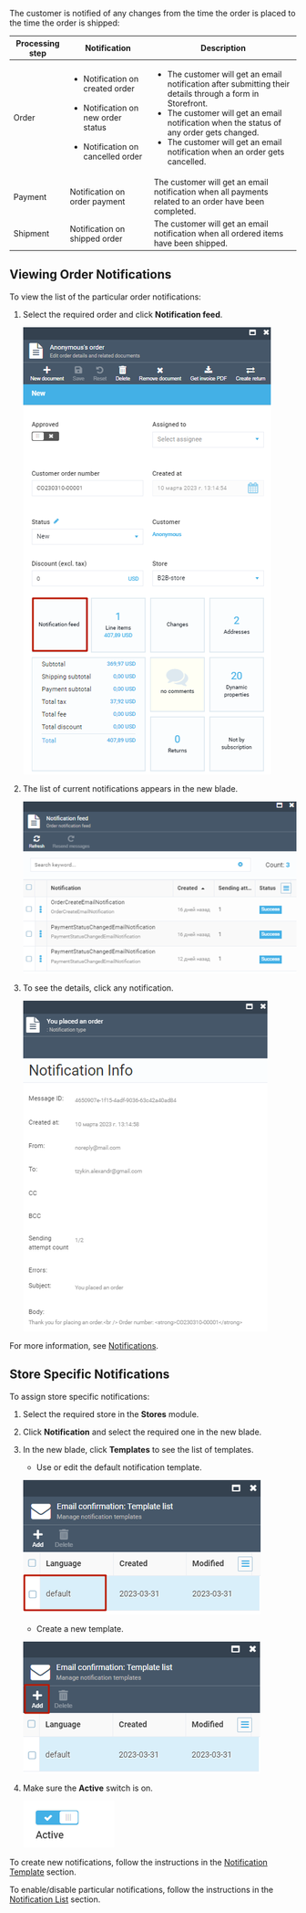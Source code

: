 The customer is notified of any changes from the time the order is placed to the time the order is shipped:

| Processing step 	| Notification                                                                                                                         	| Description                                                                                                                                                                                                                                                                                                     	|
|-----------------	|--------------------------------------------------------------------------------------------------------------------------------------	|-----------------------------------------------------------------------------------------------------------------------------------------------------------------------------------------------------------------------------------------------------------------------------------------------------------------	|
| Order           	| <ul> <li>Notification on created order</li><br> <li>Notification on new order status</li><br> <li>Notification on cancelled order</li> </ul> 	| <ul> <li>The customer will get an email notification after submitting their details through a form in Storefront.</li> <li>The customer will get an email notification when the status of any order gets changed.</li> <li>The customer will get an email notification when an order gets cancelled.</li> </ul> 	|
| Payment         	| Notification on order payment                                                                                                        	| The customer will get an email notification when all payments related to an order have been completed.                                                                                                                                                                                                          	|
| Shipment        	| Notification on shipped order                                                                                                        	| The customer will get an email notification when all ordered items have been shipped.                                                                                                                                                                                                                           	|

## Viewing Order Notifications

To view the list of the particular order notifications:

1. Select the required order and click **Notification feed**.

    ![General order information](media/current-order-notifications.png)

1. The list of current notifications appears in the new blade.

    ![General order information](media/notification-feed.png)

1. To see the details, click any notification.

    ![General order information](media/notification-infopng.png)

For more information, see [Notifications](../notifications/overview.md).

## Store Specific Notifications

To assign store specific notifications: 

1. Select the required store in the **Stores** module.

1. Click **Notification** and select the required one in the new blade.

1. In the new blade, click **Templates** to see the list of templates. 

    * Use or edit the default notification template.

    ![Default template](media/default-template.png)

    * Create a new template. 

    ![Add template](media/add-template.png)

1. Make sure the **Active** switch is on.

    ![Active switch on](media/switch-on.png)

To create new notifications, follow the instructions in the [Notification Template](../notifications/notification-templates.md) section.

To enable/disable particular notifications, follow the instructions in the  [Notification List](../notifications/notification-list.md) section.